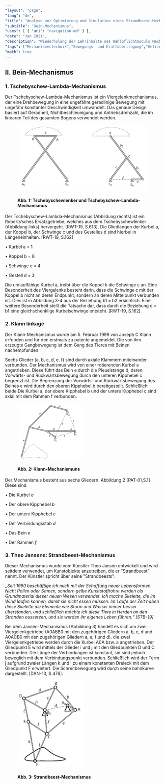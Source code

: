 ```yaml
---
"layout": "page",
"lang": "de",
"title": "Analyse zur Optimierung und Simulation eines Strandbeest-Mechanismus mit mec-2",
"subtitle": "Bein-Mechanismus",
"uses": [ { "uri": "navigation.md" } ],
"date": "Jan 2021",
"description": "Wiederholung der Lehrinhalte des Wahlpflichtmoduls Mechanismentechnik",
"tags": ["Mechanismentechnik","Bewegungs- und Kraftübertragung","Getriebekinematik","Schleifengleichung","Viergelenk","Lageanalyse","Übertragungsfunktion","Koppelkurven","Geschwindigkeit","Beschleunigung","g2","mec2"],
"math": true
---
```


## II.  Bein-Mechanismus

### 1.  Tschebyschew-Lambda-Mechanismus

Der Tschebyschew-Lambda-Mechanismus ist ein Viergelenkmechanismus, der eine Drehbewegung in eine ungefähre geradlinige Bewegung mit ungefähr konstanter Geschwindigkeit umwandelt. Das genaue Design basiert auf Geradheit, Nichtbeschleunigung und Antriebsdrehzahl, die im linearen Teil des gesamten Bogens verwendet werden.

<figure>
<img src="../Bilder/Tschebyschewlenker.png">

#### **Abb. 1:** Tschebyschewlenker und Tschebyschew-Lambda-Mechanismus

</figure>

Der Tschebyschew-Lambda-Mechanismus (Abbildung rechts) ist ein Roberts’sches Ersatzgetriebe, welches aus dem Tschebyschewlenker (Abbildung  links) hervorgeht. [RWT-19, S.613].
Die Gliedlängen der Kurbel a, der Koppel b, der Schwinge c und des Gestelles d sind hierbei in Längeneinheiten. [RWT-19, S.162] 

•	Kurbel        a = 1

•	Koppel       b = 8

•	Schwinge   c = 4

•	Gestell       d = 3

Die umlauffähige Kurbel a, treibt über die Koppel b die Schwinge c an. Eine Besonderheit des Viergelenks besteht darin, dass die Schwinge c mit der Koppel b nicht an deren Endpunkt, sondern an deren Mittelpunkt verbunden ist. Dies ist in Abbildung 3-4 aus der Beziehung b1 = b2 ersichtlich. Eine weitere Besonderheit stellt die Tatsache dar, dass durch die Beziehung c = b1 eine gleichschenklige Kurbelschwinge entsteht. [RWT-19, S.162]

### 2.  Klann linkage

Der Klann-Mechanismus wurde am 5. Februar 1999 von Joseph C Klann erfunden und für den erstmals zu patente angemeldet. Die von ihm erzeugte Gangbewegung ist dem Gang des Tieres mit Beinen nachempfunden.

Sechs Glieder (a, b, c, d, e, f) sind durch axiale Klammern miteinander verbunden. Der Mechanismus wird von einer rotierenden Kurbel a angetrieben. Diese führt das Bein e durch die Pleuelstange d, deren Vorwärts- und Rückwärtsbewegung durch den unteren Kipphebel c begrenzt ist. Die Begrenzung der Vorwärts- und Rückwärtsbewegung des Beines e wird durch den oberen Kipphebel b bereitgestellt. Schließlich beide Die Kurbel a, der obere Kipphebel b und der untere Kipphebel c sind axial mit dem Rahmen f verbunden.

<figure>
<img src="../Bilder/Klann.png">

#### **Abb. 2:** Klann-Mechanismuns

</figure>
			
Der Mechanismus besteht aus sechs Gliedern. Abbildung 2 [PAT-01,S.1] Diese sind:

•	Die Kurbel *a*

•	Der obere Kipphebel *b*

•	Der untere Kipphebel *c*

•	Der Verbindungsstab *d*

•	Das Bein *e*

•	Der Rahmen *f*

### 3.  Theo Jansens: Strandbeest-Mechanismus

Dieser Mechanismus wurde vom Künstler Theo Jansen entwickelt und wird seitdem verwendet, um Kunstobjekte anzutreiben, die er "Strandbeest" nennt. Der Künstler spricht über seine "Strandbeests".

*„Seit 1990 beschäftige ich mich mit der Schaffung neuer Lebensformen. Nicht Pollen oder Samen, sondern gelbe Kunststoffrohre werden als Grundmaterial dieser neuen Wesen verwendet. Ich mache Skelette, die im Wind laufen können, damit sie nicht essen müssen. Im Laufe der Zeit haben diese Skelette die Elemente wie Sturm und Wasser immer besser überstanden, und schließlich möchte ich diese Tiere in Herden an den Stränden aussetzen, und sie werden ihr eigenes Leben führen.“ [STB-19]*

Bei dem Jansen-Mechanismus (Abbildung 3) handelt es sich um zwei Viergelenkgetriebe (A0ABB0 mit den zugehörigen Gliedern a, b, c, d und A0ACB0 mit den zugehörigen Gliedern a, e, f und d). die zwei Viergelenkgetriebe werden durch die Kurbel A0A bzw. a angetrieben. Der Gliedpunkt E wird mittels der Glieder i und j mit den Gliedpunkten D und C verbunden. Die Länge der Verbindungen ist konstant, sie sind jedoch beweglich mit dem Verbindungspunkt verbunden. Schließlich wird der Term j aufgrund zweier Längen k und l zu einem konstanten Dreieck mit dem Gliedpunkt F erweitert. Die Schreitbewegung wird durch seine bahnkurve dargestellt. [DAN-13, S.476].

<figure>
<img src="../Bilder/Strandbeest.png">

#### **Abb. 3:** Strandbeest-Mechanismus

</figure>
